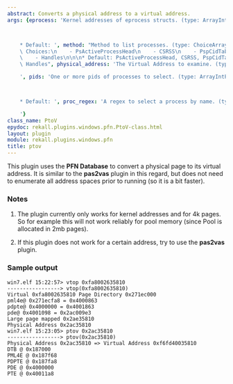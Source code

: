 ```yaml
---
abstract: Converts a physical address to a virtual address.
args: {eprocess: 'Kernel addresses of eprocess structs. (type: ArrayIntParser)



    * Default: ', method: "Method to list processes. (type: ChoiceArray)\n\n\n* Valid\
    \ Choices:\n    - PsActiveProcessHead\n    - CSRSS\n    - PspCidTable\n    - Sessions\n\
    \    - Handles\n\n\n* Default: PsActiveProcessHead, CSRSS, PspCidTable, Sessions,\
    \ Handles", physical_address: 'The Virtual Address to examine. (type: IntParser)

    ', pids: 'One or more pids of processes to select. (type: ArrayIntParser)



    * Default: ', proc_regex: 'A regex to select a process by name. (type: RegEx)

    '}
class_name: PtoV
epydoc: rekall.plugins.windows.pfn.PtoV-class.html
layout: plugin
module: rekall.plugins.windows.pfn
title: ptov
---
```


This plugin uses the **PFN Database** to convert a physical page to its virtual
address. It is similar to the **pas2vas** plugin in this regard, but does not
need to enumerate all address spaces prior to running (so it is a bit faster).

### Notes

1. The plugin currently only works for kernel addresses and for 4k pages. So for
   example this will not work reliably for pool memory (since Pool is allocated
   in 2mb pages).

2. If this plugin does not work for a certain address, try to use the
   **pas2vas** plugin.


### Sample output

```
win7.elf 15:22:57> vtop 0xfa8002635810
-----------------> vtop(0xfa8002635810)
Virtual 0xfa8002635810 Page Directory 0x271ec000
pml4e@ 0x271ecfa8 = 0x4000863
pdpte@ 0x4000000 = 0x4001863
pde@ 0x4001098 = 0x2ac009e3
Large page mapped 0x2ae35810
Physical Address 0x2ac35810
win7.elf 15:23:05> ptov 0x2ac35810
-----------------> ptov(0x2ac35810)
Physical Address 0x2ac35810 => Virtual Address 0xf6fd40035810
DTB @ 0x187000
PML4E @ 0x187f68
PDPTE @ 0x187fa8
PDE @ 0x4000000
PTE @ 0x40011a8
```